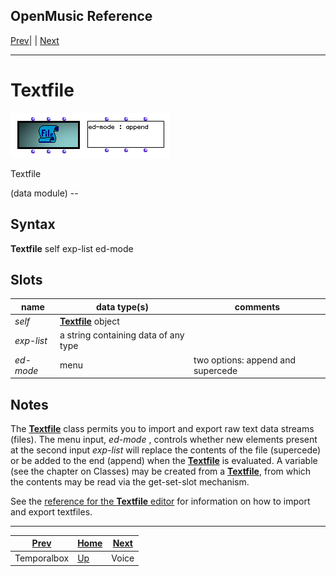OpenMusic Reference  
---  
[Prev](temporalboxclass)| | [Next](voice)  
  
* * *

# Textfile

![](figures/classes/textfile.png)

  
  
Textfile  
  
(data module) \--  

## Syntax

  **Textfile**    self exp-list ed-mode  

## Slots

name| data type(s)| comments  
---|---|---  
  _self_ | [ **Textfile**](textfile) object|  
  _exp-list_ |  a string containing data of any type|  
  _ed-mode_ |  menu| two options:   append   and   supercede    
  
## Notes

The [**Textfile**](textfile) class permits you to import and export raw
text data streams (files). The menu input,  _ed-mode_  , controls whether new
elements present at the second input  _exp-list_  will replace the contents of
the file (supercede) or be added to the end (append) when the
[**Textfile**](textfile) is evaluated. A variable (see the chapter on
Classes) may be created from a [**Textfile**](textfile), from which the
contents may be read via the get-set-slot mechanism.

See the [reference for the **Textfile** editor](editors.textfile) for
information on how to import and export textfiles.

* * *

[Prev](temporalboxclass)| [Home](index)| [Next](voice)  
---|---|---  
Temporalbox| [Up](classref.main)| Voice

